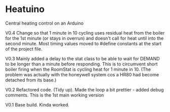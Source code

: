 # Heatuino
Central heating control on an Arduino

V0.4
Change so that 1 minute in 10 cycling uses residual heat from the boiler for the 1st minute (or stays in overrun) 
and doesn't call for heat until into the second minute.
Most timing values moved to #define constants at the start of the project file.

V0.3
Mainly added a delay to the stat class to be able to wait for DEMAND to be longer than a minute before responding.
This is to circumvent short boiler firing when the RoomStat is cycling heat for 1 minute in 10.
(The problem was actually with the honeywell system cos a HR80 had become detached from its base.)

V0.2
Refactored code. (Tidy up).
Made the loop a bit prettier - added debug comments.
This is the 1st main working version

V0.1
Base build. Kinda worked.
